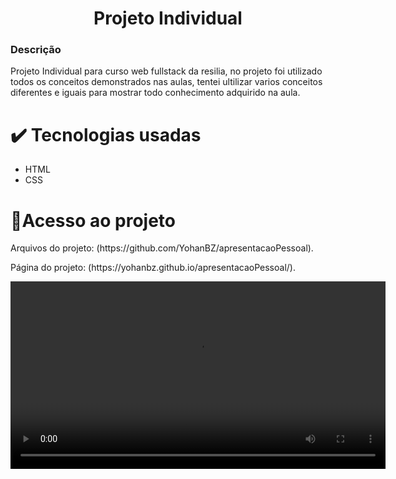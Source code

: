  <h1 align="center"> Projeto Individual </h1>
 <h3>Descrição</h3>
 <p>Projeto Individual para curso web fullstack da resilia, no projeto foi utilizado todos os conceitos demonstrados nas aulas, tentei ultilizar varios conceitos diferentes e iguais para mostrar todo conhecimento adquirido na aula. </p>
 <h1>✔️ Tecnologias usadas</h1>
 <ul>
  <li>HTML</li>
  <li>CSS</li>
 </ul>
 <h1>📁Acesso ao projeto</h1>
 <p>Arquivos do projeto: (https://github.com/YohanBZ/apresentacaoPessoal).</p>
 <p>Página do projeto: (https://yohanbz.github.io/apresentacaoPessoal/).</p>
 <video width="600" src="![Animação site](https://github.com/YohanBZ/apresentacaoPessoal/assets/98111590/f9ea1e2e-095b-4078-b173-3aecf61a3717)">

